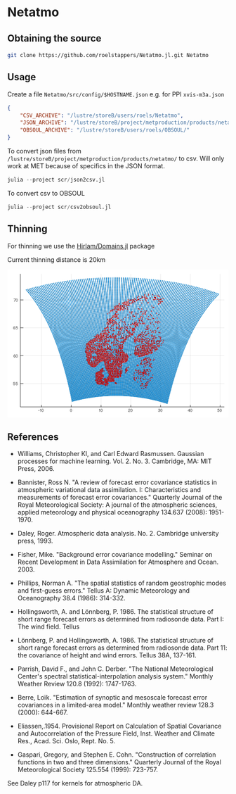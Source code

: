 # Netatmo

## Obtaining the source 

```bash
git clone https://github.com/roelstappers/Netatmo.jl.git Netatmo
```

## Usage 

Create a file `Netatmo/src/config/$HOSTNAME.json` e.g. for PPI `xvis-m3a.json`

```json
{
    "CSV_ARCHIVE": "/lustre/storeB/users/roels/Netatmo",
    "JSON_ARCHIVE": "/lustre/storeB/project/metproduction/products/netatmo/",
    "OBSOUL_ARCHIVE": "/lustre/storeB/users/roels/OBSOUL/"
}
```

To convert json files from `/lustre/storeB/project/metproduction/products/netatmo/`
 to csv. Will only work at MET because of specifics in the JSON format. 

```julia
julia --project scr/json2csv.jl
```

To convert csv to OBSOUL

```julia 
julia --project scr/csv2obsoul.jl
```

## Thinning 

For thinning we use the [Hirlam/Domains.jl](https://github.com/Hirlam/Domains.jl) package

Current thinning distance is 20km

![](docs/src/assets/scatter_metcoop25c_20km.png)


## References
* Williams, Christopher KI, and Carl Edward Rasmussen. Gaussian processes for machine learning. Vol. 2. No. 3. Cambridge, MA: MIT Press, 2006.

* Bannister, Ross N. "A review of forecast error covariance statistics in atmospheric variational data assimilation. I: Characteristics and measurements of forecast error covariances." Quarterly Journal of the Royal Meteorological Society: A journal of the atmospheric sciences, applied meteorology and physical oceanography 134.637 (2008): 1951-1970.


* Daley, Roger. Atmospheric data analysis. No. 2. Cambridge university press, 1993.
* Fisher, Mike. "Background error covariance modelling." Seminar on Recent Development in Data Assimilation for Atmosphere and Ocean. 2003.

* Phillips, Norman A. "The spatial statistics of random geostrophic modes and first-guess errors." Tellus A: Dynamic Meteorology and Oceanography 38.4 (1986): 314-332.
* Hollingsworth, A. and Lönnberg, P. 1986. The statistical structure of short  range forecast errors as determined from  radiosonde data.  Part I: The wind  field. Tellus 
* Lönnberg, P. and Hollingsworth, A. 1986. The statistical structure of short range  forecast errors as determined from radiosonde data. Part 11: the covariance of height and wind  errors. Tellus 38A, 137-161.
* Parrish, David F., and John C. Derber. "The National Meteorological Center's spectral statistical-interpolation analysis system." Monthly Weather Review 120.8 (1992): 1747-1763.
* Berre, Loïk. "Estimation of synoptic and mesoscale forecast error covariances in a limited-area model." Monthly weather review 128.3 (2000): 644-667.
* Eliassen,.1954. Provisional Report on Calculation of Spatial Covariance and Autocorrelation of the Pressure Field, Inst. Weather and Climate Res., Acad. Sci. Oslo, Rept. No. 5.

* Gaspari, Gregory, and Stephen E. Cohn. "Construction of correlation functions in two and three dimensions." Quarterly Journal of the Royal Meteorological Society 125.554 (1999): 723-757.


See Daley p117 for kernels for atmospheric DA.
